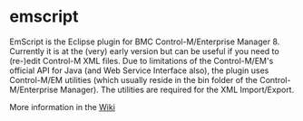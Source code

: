 emscript
=========

EmScript is the Eclipse plugin for BMC Control-M/Enterprise Manager 8. Currently it is at the (very) early version but can be useful if you need to (re-)edit Control-M XML files. Due to limitations of the Control-M/EM's official API for Java (and Web Service Interface also), the plugin uses Control-M/EM utilities (which usually reside in the bin folder of the Control-M/Enterprise Manager). The utilities are required for the XML Import/Export.

More information in the [Wiki](https://github.com/thomeo/emscript/wiki)

